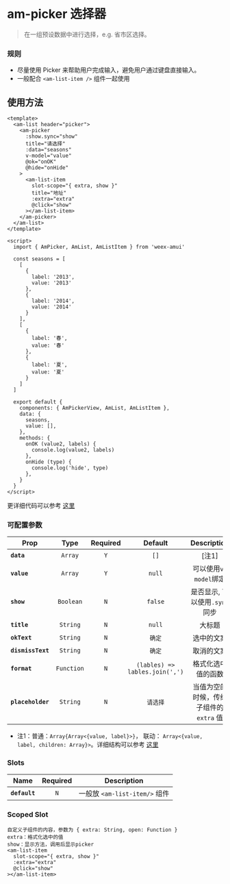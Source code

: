 # am-picker 选择器

> 在一组预设数据中进行选择，e.g. 省市区选择。

### 规则
- 尽量使用 Picker 来帮助用户完成输入，避免用户通过键盘直接输入。
- 一般配合 `<am-list-item />` 组件一起使用

## 使用方法 
```vue
<template>
  <am-list header="picker">
    <am-picker
      :show.sync="show"
      title="请选择"
      :data="seasons"
      v-model="value"
      @ok="onOK"
      @hide="onHide"
    >
      <am-list-item
        slot-scope="{ extra, show }"
        title="地址"
        :extra="extra"
        @click="show"
      ></am-list-item>
    </am-picker>
  </am-list>
</template>

<script>
  import { AmPicker, AmList, AmListItem } from 'weex-amui'

  const seasons = [
    [
      {
        label: '2013',
        value: '2013'
      },
      {
        label: '2014',
        value: '2014'
      }
    ],
    [
      {
        label: '春',
        value: '春'
      },
      {
        label: '夏',
        value: '夏'
      }
    ]
  ]

  export default {
    components: { AmPickerView, AmList, AmListItem },
    data: {
      seasons,
      value: [],
    },
    methods: {
      onOK (value2, labels) {
        console.log(value2, labels)
      },
      onHide (type) {
        console.log('hide', type)
      },
    }
  }
</script>

```
更详细代码可以参考 [这里](https://github.com/HMingHe/weex-amui/blob/master/example/am-picker/index.vue)

### 可配置参数
| Prop	 | Type | Required | Default | Description |
| ---- |:----:|:---:|:-------:|:----------:|
| **`data`** | `Array` | `Y` | `[]` | [注1] |
| **`value`** | `Array` | `Y` | `null` | 可以使用`v-model`绑定 |
| **`show`** | `Boolean` | `N` | `false` | 是否显示, 可以使用`.sync`同步 |
| **`title`** | `String` | `N` | `null` | 大标题 |
| **`okText`** | `String` | `N` | `确定` | 选中的文案 |
| **`dismissText`** | `String` | `N` | `确定` | 取消的文案 |
| **`format`** | `Function` | `N` | `(lables) => lables.join(',')` | 格式化选中值的函数 |
| **`placeholder`** | `String` | `N` | `请选择` | 当值为空的时候，传给子组件的 `extra` 值 |

- 注1：普通：`Array{Array<{value, label}>}`， 联动： `Array<{value, label, children: Array}>`。详细结构可以参考 [这里](https://github.com/HMingHe/weex-amui/blob/master/example/picker-view/data.js)

### Slots
| Name | Required | Description |
| ---- |:---:|:----------:|
| **`default`** | `N` | 一般放 `<am-list-item/>` 组件 |

### Scoped Slot 
```
自定义子组件的内容，参数为 { extra: String, open: Function }
extra：格式化选中的值	
show：显示方法，调用后显示picker
<am-list-item
  slot-scope="{ extra, show }"
  :extra="extra"
  @click="show"
></am-list-item>
```